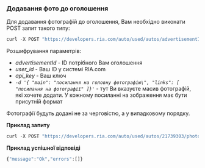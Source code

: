 ### Додавання фото до оголошення

Для додавання фотографій до оголошення, Вам необхідно виконати POST запит такого типу:
````javascript
curl -X POST "https://developers.ria.com/auto/used/autos/advertisementId/photos/upload?user_id=Ваш ID&api_key=YOUR API KEY" -H "accept: application/json" -H "content-type: application/json" -d '{ "main": "головне фото", "links": [ "фотографії" ]}'
````
Розшифрування параметрів:

- *advertisementId* - ID потрібного Вам оголошення
- *user_id* - Ваш ID у системі RIA.com
- *api_key* - Ваш ключ
- *`-d '{ "main": "посилання на головну фотографію\", "links": [ "посилання на фотографії" ]}'`* - тут Ви вказуєте масив фотографій, які хочете додати. У кожному посиланні на зображення має бути присутній формат

Фотографії будуть додані не за черговістю, а у випадковому порядку.


**Приклад запиту**
````javascript
curl -X POST "https://developers.ria.com/auto/used/autos/21739303/photos/upload?user_id=7069830&api_key=YOUR_KEY" -H "accept: application/json" -H "content-type: application/json" -d '{ "main": "https://cdn0.riastatic.com/photosnew/auto/photo/bmw_320__213471725fx.jpg", "links": [ "https://cdn0.riastatic.com/photosnew/auto/photo/bmw_320__213471725fx.jpg", "https://cdn0.riastatic.com/photosnew/auto/photo/bmw_320__213471726fx.jpg" ]}'
`````
**Приклад успішної відповіді**
````javascript
{"message":"Ok","errors":[]}
````
